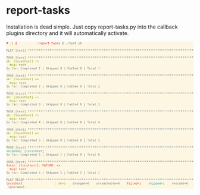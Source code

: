 # report-tasks

Installation is dead simple. Just copy report-tasks.py into the callback plugins
directory and it will automatically activate.

![Test run](https://github.com/athajaerel/report-tasks/blob/main/test.png)

